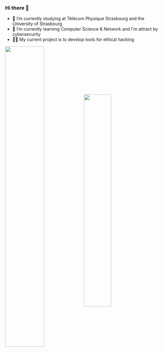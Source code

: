 ### Hi there 👋


- 🔭 I’m currently studying at Télécom Physique Strasbourg and the University of Strasbourg
- 🌱 I’m currently learning Computer Science & Network and I'm attract by cybersecurity
- 👨‍💻 My current project is to develop tools for ethical hacking

<img align="center" width="50%" src="https://github-readme-stats.vercel.app/api?username=SosoMgi&show_icons=true&theme=github_dark&include_all_commits=true&count_private=true"/>
  <img align="center" width="42%" src="https://github-readme-stats.vercel.app/api/top-langs/?username=SosoMgi&layout=compact&langs_count=16&theme=github_dark" />
